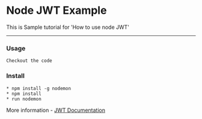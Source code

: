 # Node JWT Example


This is Sample tutorial for 'How to use node JWT'

---

### Usage 

```
Checkout the code
```

### Install

```
* npm install -g nodemon
* npm install
* run nodemon
```

More information - [JWT Documentation](https://github.com/auth0/node-jsonwebtoken)